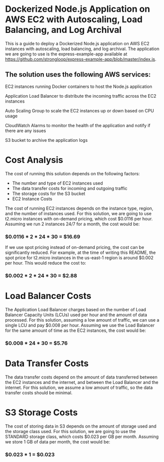 # Dockerized Node.js Application on AWS EC2 with Autoscaling, Load Balancing, and Log Archival #

This is a guide to deploy a Dockerized Node.js application on AWS EC2 instances with autoscaling, load balancing, and log archival. The application we are going to use is the express-example-app available at https://github.com/strongloop/express-example-app/blob/master/index.js.

## The solution uses the following AWS services: ##

EC2 instances running Docker containers to host the Node.js application

Application Load Balancer to distribute the incoming traffic across the EC2 instances

Auto Scaling Group to scale the EC2 instances up or down based on CPU usage

CloudWatch Alarms to monitor the health of the application and notify if there are any issues

S3 bucket to archive the application logs


# Cost Analysis #

The cost of running this solution depends on the following factors:

- The number and type of EC2 instances used
- The data transfer costs for incoming and outgoing traffic
- The storage costs for the S3 bucket
- EC2 Instance Costs

The cost of running EC2 instances depends on the instance type, region, and the number of instances used. For this solution, we are going to use t2.micro instances with on-demand pricing, which cost $0.0116 per hour. Assuming we run 2 instances 24/7 for a month, the cost would be:
 ### $0.0116 * 2 * 24 * 30 = $16.69 ###
 
 If we use spot pricing instead of on-demand pricing, the cost can be significantly reduced. For example, at the time of writing this README, the spot price for t2.micro instances in the us-east-1 region is around $0.002 per hour. This would reduce the cost to:
 ### $0.002 * 2 * 24 * 30 = $2.88 ###


# Load Balancer Costs #

The Application Load Balancer charges based on the number of Load Balancer Capacity Units (LCUs) used per hour and the amount of data processed. For this solution, assuming a low amount of traffic, we can use a single LCU and pay $0.008 per hour. Assuming we use the Load Balancer for the same amount of time as the EC2 instances, the cost would be:
### $0.008 * 24 * 30 = $5.76 ###

# Data Transfer Costs #

The data transfer costs depend on the amount of data transferred between the EC2 instances and the internet, and between the Load Balancer and the internet. For this solution, we assume a low amount of traffic, so the data transfer costs should be minimal.

# S3 Storage Costs #

The cost of storing data in S3 depends on the amount of storage used and the storage class used. For this solution, we are going to use the STANDARD storage class, which costs $0.023 per GB per month. Assuming we store 1 GB of data per month, the cost would be:
### $0.023 * 1 = $0.023 ###


